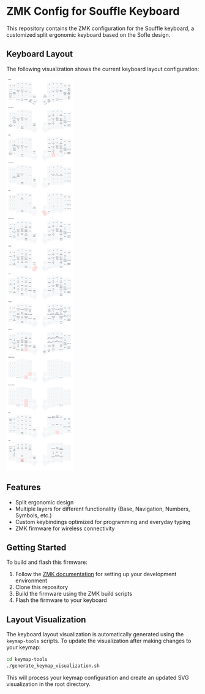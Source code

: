 # ZMK Config for Souffle Keyboard

This repository contains the ZMK configuration for the Souffle keyboard, a customized split ergonomic keyboard based on the Sofle design.

## Keyboard Layout

The following visualization shows the current keyboard layout configuration:

![Souffle Keyboard Layout](./keymap.svg)

## Features

- Split ergonomic design
- Multiple layers for different functionality (Base, Navigation, Numbers, Symbols, etc.)
- Custom keybindings optimized for programming and everyday typing
- ZMK firmware for wireless connectivity

## Getting Started

To build and flash this firmware:

1. Follow the [ZMK documentation](https://zmk.dev/docs) for setting up your development environment
2. Clone this repository
3. Build the firmware using the ZMK build scripts
4. Flash the firmware to your keyboard

## Layout Visualization

The keyboard layout visualization is automatically generated using the `keymap-tools` scripts. To update the visualization after making changes to your keymap:

```bash
cd keymap-tools
./generate_keymap_visualization.sh
```

This will process your keymap configuration and create an updated SVG visualization in the root directory.
